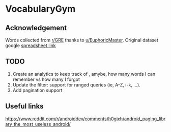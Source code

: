 # VocabularyGym
## Acknowledgement
Words collected from [r/GRE](https://www.reddit.com/r/GRE/comments/elfezl/magoosh_1000_vocabulary_words_spreadsheet_quizlet/)
thanks to [u/EuphoricMaster](https://www.reddit.com/user/EuphoricMaster/). Original dataset google 
[spreadsheet link](https://docs.google.com/spreadsheets/d/1hI7juCF8seIMZwjD6qsUgXZpdpa3VEUVTX8Uzd-_tpI/edit#gid=0)

## TODO
1. Create an analytics to keep track of , amybe, how many words I can remember vs how many I forgot
2. Update the filter: support for ranged queries (ie, A-Z, i-k, ...).
3. Add pagination support

## Useful links
https://www.reddit.com/r/androiddev/comments/h0gixh/android_paging_library_the_most_useless_android/